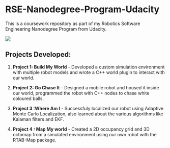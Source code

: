 # RSE-Nanodegree-Program-Udacity
This is a coursework repository as part of my Robotics Software Engineering Nanodegree Program from Udacity.

![](https://www.udacity.com/blog/wp-content/uploads/2019/01/RoboticsOpen_Twitter_1200x675.jpg.webp)

## Projects Developed: 

1. **Project 1: Build My World** - Developed a custom simulation environment with multiple robot models and wrote a C++ world plugin to interact with our world.

2. **Project 2: Go Chase It** - Designed a mobile robot and housed it inside our world, programmed the robot with C++ nodes to chase white coloured balls.

3. **Project 3 :Where Am I** -  Successfuly localized our robot using Adaptive Monte Carlo Localization, also learned about the various algorithms like Kalaman filters and EKF.

4. **Project 4 : Map My world** - Created a 2D occupancy grid and 3D octomap from a simulated environment using our own robot with the RTAB-Map package.
